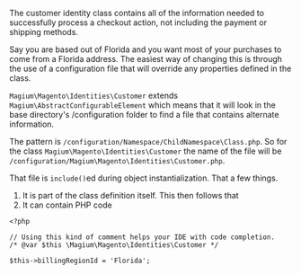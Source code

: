 


The customer identity class contains all of the information needed to successfully process a checkout action, not including the payment or shipping methods.

Say you are based out of Florida and you want most of your purchases to come from a Florida address.  The easiest way of changing this is through the use of a configuration file that will override any properties defined in the class.

`Magium\Magento\Identities\Customer` extends `Magium\AbstractConfigurableElement` which means that it will look in the base directory's /configuration folder to find a file that contains alternate information.

 The pattern is `/configuration/Namespace/ChildNamespace\Class.php`.  So for the class `Magium\Magento\Identities\Customer` the name of the file will be `/configuration/Magium\Magento\Identities\Customer.php`.

 That file is `include()`ed during object instantialization.  That a few things.

 1) It is part of the class definition itself.  This then follows that
 2) It can contain PHP code

 ```
 <?php

 // Using this kind of comment helps your IDE with code completion.
 /* @var $this \Magium\Magento\Identities\Customer */

 $this->billingRegionId = 'Florida';
 ```